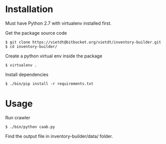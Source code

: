 Installation
============

Must have Python 2.7 with virtualenv installed first.

Get the package source code

    $ git clone https://vietdt@bitbucket.org/vietdt/inventory-builder.git
    $ cd inventory-builder/

Create a python virtual env inside the package

    $ virtualenv .

Install dependencies

    $ ./bin/pip install -r requirements.txt

Usage
=====

Run crawler

    $ ./bin/python caab.py

Find the output file in inventory-builder/data/ folder.
